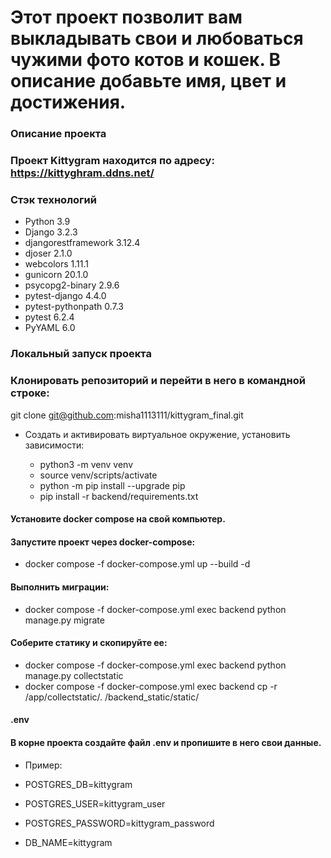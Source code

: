 # Этот проект позволит вам выкладывать свои и любоваться чужими фото котов и кошек. В описание добавьте имя, цвет и достижения.
### Описание проекта

### Проект Kittygram находится по адресу: https://kittyghram.ddns.net/
### Стэк технологий

  *  Python 3.9
  *  Django 3.2.3
  *  djangorestframework 3.12.4
  *  djoser 2.1.0
  *  webcolors 1.11.1
  *  gunicorn 20.1.0
  *  psycopg2-binary 2.9.6
  *  pytest-django 4.4.0
  *  pytest-pythonpath 0.7.3
  *  pytest 6.2.4
  *  PyYAML 6.0

### Локальный запуск проекта

### Клонировать репозиторий и перейти в него в командной строке:

git clone git@github.com:misha1113111/kittygram_final.git

* Cоздать и активировать виртуальное окружение, установить зависимости:

  *  python3 -m venv venv  
  *  source venv/scripts/activate 
  *  python -m pip install --upgrade pip 
  *  pip install -r backend/requirements.txt

#### Установите docker compose на свой компьютер.

#### Запустите проект через docker-compose:

 * docker compose -f docker-compose.yml up --build -d

#### Выполнить миграции:

 * docker compose -f docker-compose.yml exec backend python manage.py migrate

#### Соберите статику и скопируйте ее:

 * docker compose -f docker-compose.yml exec backend python manage.py collectstatic  
 * docker compose -f docker-compose.yml exec backend cp -r /app/collectstatic/. /backend_static/static/

#### .env

#### В корне проекта создайте файл .env и пропишите в него свои данные.

  * Пример:

  * POSTGRES_DB=kittygram
  * POSTGRES_USER=kittygram_user
  * POSTGRES_PASSWORD=kittygram_password
  * DB_NAME=kittygram
